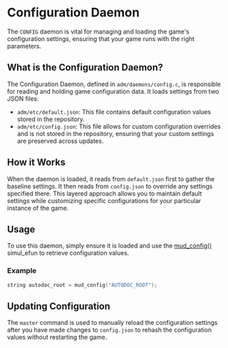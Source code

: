 # Configuration Daemon

The `CONFIG` daemon is vital for managing and loading the game's configuration
settings, ensuring that your game runs with the right parameters.

## What is the Configuration Daemon?

The Configuration Daemon, defined in `adm/daemons/config.c`, is responsible for reading and holding game configuration data. It loads settings from two JSON files:
- `adm/etc/default.json`: This file contains default configuration values stored in the repository.
- `adm/etc/config.json`: This file allows for custom configuration overrides and is not stored in the repository, ensuring that your custom settings are preserved across updates.

## How it Works

When the daemon is loaded, it reads from `default.json` first to gather the baseline settings. It then reads from `config.json` to override any settings specified there. This layered approach allows you to maintain default settings while customizing specific configurations for your particular instance of the game.

## Usage

To use this daemon, simply ensure it is loaded and use the [mud_config()](/simul_efun/system#mud_config) simul_efun to retrieve configuration values.

### Example

```c
string autodoc_root = mud_config("AUTODOC_ROOT");
```

## Updating Configuration

The `master` command is used to manually reload the configuration settings after you have made changes to `config.json` to rehash the configuration values without restarting the game.
